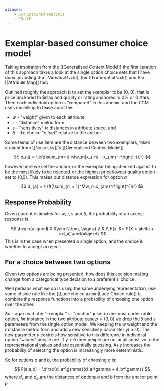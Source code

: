 ```yaml
---
aliases:
    - GCM inspired analysis
    - EB-CCM
---
```


# Exemplar-based consumer choice model

Taking inspiration from the [[Generalised Context Model]]  the first iteration of this approach takes a look at the single option choice sets that I have done, including the [[Veridical task]], the [[Preferential task]] and the [[Attribute Map]] task.

Outlined roughly the approach is to set the exemplar to be (0, 0), that is price anchored to $max and quality or rating anchored to 0% or 0 stars. Then each individual option is "compared" to this anchor, and the GCM uses modelling to tease apart the:
* $w$ -  "weight" given to each attribute
* $r$ - "distance" metric form
* $s$ - "sensitivity" to distances in attribute space, and
* $\delta$ - the choice "offset" relative to the anchor

Some terms of use here are the distance between two exemplars, taken straight from [[Nosofsky]]'s [[Generalised Context Model]]

$$
d_{ij} = \left[\sum_{m=1}^Mw_m|x_{im} - x_{jm}|^r\right]^{1/r}
$$

however here we set the anchor, or the exemplar being checked against to be the most likely to be rejected, or the highest price/lowest quality option - set to (0,0). This makes our distance expression for option $a$

$$
d_{a} = \left[\sum_{m = 1}^Mw_m.x_{am}^r\right]^{1/r}
$$

## Response Probability

Given current estimates for $w$, $r$, $s$ and $\delta$, the probability of an accept response is

$$
\begin{aligned}
X &\sim N(\mu, \sigma) \\
& \\
F(x) &= P(X < \delta + s.d_a)
\end{aligned}
$$
This is in the case when presented a single option, and the choice is whether to accept or reject.

## For a choice between two options

Given two options are being presented, how does this decision making change from a categorical type decision to a preferential choice.

Well perhaps what we do is using the same underlying representation, use some choice rule like the [[Luce choice axiom|Luce Choice rule]] to combine the response functions into a probability of choosing one option over the other.

So - again with the "exemplar" or "anchor" $p$ set to the most undesirable option, for instance in the two attribute case $p = (0, 0)$ we drop the $\delta$ and $s$ parameters from the single option model. We keeping the $w$ weight and the $r$ distance metric form and add a new sensitivity parameter $\gamma (\geq0)$. The new parameter $\gamma$ controls how sensitive to this difference in individual option "values" people are. If $\gamma = 0$ then people are not at all sensitive to the representational values and are essentially guessing. As $\gamma$ increases the probability of selecting the option is increasingly more deterministic.

So for options $a$ and $b$, the probability of choosing $a$ is:


$$
P(a;a,b) = \dfrac{d_a^\gamma}{d_a^\gamma + d_b^\gamma}
$$
where $d_a$ and $d_b$ are the distances of options $a$ and $b$ from the anchor point $p$


